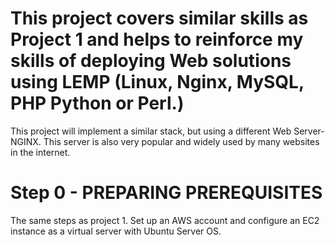 # This project covers similar skills as Project 1 and helps to reinforce my skills of deploying Web solutions using LEMP (Linux, Nginx, MySQL, PHP Python or Perl.)
This project will implement a similar stack, but using a different Web Server- NGINX. This server is also very popular and widely used by many websites in the internet.

# Step 0 - PREPARING PREREQUISITES
The same steps as project 1. Set up an AWS account and configure an EC2 instance as a virtual server with Ubuntu Server OS.
